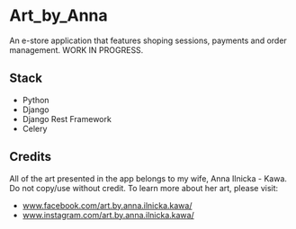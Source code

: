 # Art_by_Anna
An e-store application that features shoping sessions, payments and order management.
WORK IN PROGRESS.

## Stack
- Python
- Django
- Django Rest Framework
- Celery

## Credits
All of the art presented in the app belongs to my wife, Anna Ilnicka - Kawa. Do not copy/use without credit.
To learn more about her art, please visit:
- www.facebook.com/art.by.anna.ilnicka.kawa/
- www.instagram.com/art.by.anna.ilnicka.kawa/
